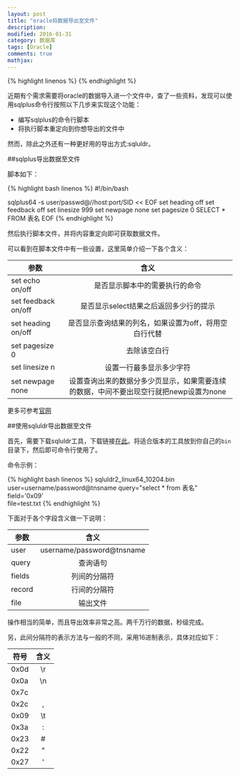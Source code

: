 ```yaml
---
layout: post
title: "oracle将数据导出至文件"
description: 
modified: 2016-01-31
category: 数据库
tags: [Oracle]
comments: true
mathjax: 
---
```

{% highlight linenos %}
{% endhighlight %}

近期有个需求需要将oracle的数据导入进一个文件中，查了一些资料，发现可以使用sqlplus命令行按照以下几步来实现这个功能：

* 编写sqlplus的命令行脚本
* 将执行脚本重定向到你想导出的文件中

然而，除此之外还有一种更好用的导出方式:sqluldr。


##sqlplus导出数据至文件


脚本如下：

{% highlight bash linenos %}
#!/bin/bash

sqlplus64 -s user/passwd@//host:port/SID << EOF
set heading off
set feedback off
set linesize 999
set newpage none
set pagesize 0
SELECT *  FROM 表名
EOF
{% endhighlight %}

然后执行脚本文件，并将内容重定向即可获取数据文件。

可以看到在脚本文件中有一些设置，这里简单介绍一下各个含义：

| 参数        | 含义          |
| ------------- |:-------------:|
| set echo on/off | 是否显示脚本中的需要执行的命令  |
| set feedback on/off        | 是否显示select结果之后返回多少行的提示      |
| set heading on/off | 是否显示查询结果的列名，如果设置为off，将用空白行代替  |
| set pagesize 0 | 去除该空白行 |
| set linesize n     | 设置一行最多显示多少字符 |
| set newpage none | 设置查询出来的数据分多少页显示，如果需要连续的数据，中间不要出现空行就把newp设置为none |


更多可参考[官网][0]

##使用sqluldr导出数据至文件

首先，需要下载sqluldr工具，下载链接[在此][1]。将适合版本的工具放到你自己的`bin`目录下，然后即可命令行使用了。

命令示例：

{% highlight bash linenos %}
sqluldr2_linux64_10204.bin 
user=username/password@tnsname 
query="select * from 表名" 
field='0x09'  
file=test.txt
{% endhighlight %}

下面对于各个字段含义做一下说明：

| 参数        | 含义          |
| ------------- |:-------------:|
| user |  username/password@tnsname |
| query | 查询语句 |
| fields | 列间的分隔符 |
| record | 行间的分隔符 |
| file | 输出文件 |

操作相当的简单，而且导出效率非常之高。两千万行的数据，秒级完成。

另，此间分隔符的表示方法与一般的不同，采用16进制表示，具体对应如下：

| 符号       | 含义          |
| ------------- |:-------------:|
| 0x0d | \r |
| 0x0a | \n |
| 0x7c | | |
| 0x2c | , |
|  0x09 | \t |
| 0x3a | : |
| 0x23 | # |
| 0x22 | " |
| 0x27 | ' |





[0]:http://ss64.com/ora/syntax-sqlplus-set.html
[1]:http://www.anysql.net/software/sqluldr.zip